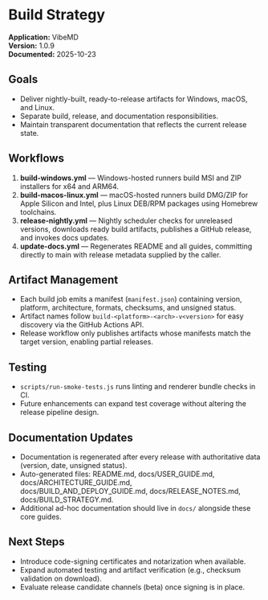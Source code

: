 # Build Strategy

**Application:** VibeMD  
**Version:** 1.0.9  
**Documented:** 2025-10-23

## Goals

- Deliver nightly-built, ready-to-release artifacts for Windows, macOS, and Linux.
- Separate build, release, and documentation responsibilities.
- Maintain transparent documentation that reflects the current release state.

## Workflows

1. **build-windows.yml** — Windows-hosted runners build MSI and ZIP installers for x64 and ARM64.
2. **build-macos-linux.yml** — macOS-hosted runners build DMG/ZIP for Apple Silicon and Intel, plus Linux DEB/RPM packages using Homebrew toolchains.
3. **release-nightly.yml** — Nightly scheduler checks for unreleased versions, downloads ready build artifacts, publishes a GitHub release, and invokes docs updates.
4. **update-docs.yml** — Regenerates README and all guides, committing directly to main with release metadata supplied by the caller.

## Artifact Management

- Each build job emits a manifest (`manifest.json`) containing version, platform, architecture, formats, checksums, and unsigned status.
- Artifact names follow `build-<platform>-<arch>-v<version>` for easy discovery via the GitHub Actions API.
- Release workflow only publishes artifacts whose manifests match the target version, enabling partial releases.

## Testing

- `scripts/run-smoke-tests.js` runs linting and renderer bundle checks in CI.
- Future enhancements can expand test coverage without altering the release pipeline design.

## Documentation Updates

- Documentation is regenerated after every release with authoritative data (version, date, unsigned status).
- Auto-generated files: README.md, docs/USER_GUIDE.md, docs/ARCHITECTURE_GUIDE.md, docs/BUILD_AND_DEPLOY_GUIDE.md, docs/RELEASE_NOTES.md, docs/BUILD_STRATEGY.md.
- Additional ad-hoc documentation should live in `docs/` alongside these core guides.

## Next Steps

- Introduce code-signing certificates and notarization when available.
- Expand automated testing and artifact verification (e.g., checksum validation on download).
- Evaluate release candidate channels (beta) once signing is in place.

